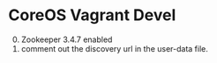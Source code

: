# CoreOS Vagrant Devel

0. Zookeeper 3.4.7 enabled
1. comment out the discovery url in the user-data file.
